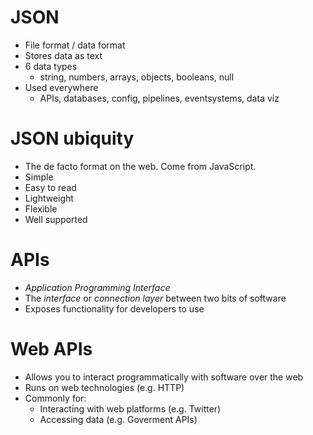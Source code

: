 # JSON

- File format / data format
- Stores data as text
- 6 data types
  - string, numbers, arrays, objects, booleans, null
- Used everywhere
  - APIs, databases, config, pipelines, eventsystems, data viz

# JSON ubiquity

- The de facto format on the web. Come from JavaScript.
- Simple
- Easy to read
- Lightweight
- Flexible
- Well supported

# APIs

- *Application Programming Interface*
- The *interface* or *connection layer* between two bits of software
- Exposes functionality for developers to use

# Web APIs
- Allows you to interact programmatically with software over the web
- Runs on web technologies (e.g. HTTP)
- Commonly for:
  - Interacting with web platforms (e.g. Twitter)
  - Accessing data (e.g. Goverment APIs)
